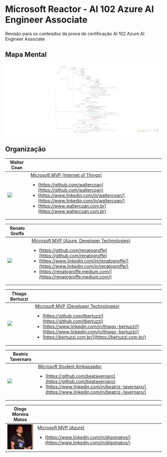 # Microsoft Reactor - AI 102 Azure AI Engineer Associate

Revisão para os conteúdos da prova de certificação AI 102 Azure AI Engineer Associate

## Mapa Mental
<a href="https://waltercoan.github.io/reactor2024-ai102/html/ai102.html">
<img src="./html/ai102.png" width=720px></a>

## Organização

| Walter Coan |  |
| -------- | ------- |
| <img src="https://avatars.githubusercontent.com/u/7109985?v=4" width=100px>  | [Microsoft MVP (Internet of Things)](https://mvp.microsoft.com/pt-BR/MVP/profile/cc41c51c-7042-ea11-a812-000d3a8cc830) <ul><li>[https://github.com/waltercoan](https://github.com/waltercoan) </li><li> [https://www.linkedin.com/in/waltercoan/](https://www.linkedin.com/in/waltercoan/)</li><li> [https://www.waltercoan.com.br](https://www.waltercoan.com.br)</li> </ul>|

| Renato Groffe |  |
| -------- | ------- |
| <img src="https://avatars.githubusercontent.com/u/8309296?v=4" width=100px>  | [Microsoft MVP (Azure, Developer Technologies)](https://mvp.microsoft.com/pt-BR/MVP/profile/047e22a1-dd7e-e611-80f8-c4346badb51c) <ul><li> [https://github.com/renatogroffe](https://github.com/renatogroffe) </li><li> [https://www.linkedin.com/in/renatogroffe/](https://www.linkedin.com/in/renatogroffe/) </li><li> [https://renatogroffe.medium.com/](https://renatogroffe.medium.com/) </li></ul>|

| Thiago Bertuzzi |  |
| -------- | ------- |
| <img src="https://avatars.githubusercontent.com/u/22523732?v=4" width=100px>  | [Microsoft MVP (Developer Technologies)](https://mvp.microsoft.com/pt-BR/MVP/profile/a911f2a0-66c1-e811-816b-3863bb2e0320)<ul> <li> [https://github.com/tbertuzzi](https://github.com/tbertuzzi)</li> <li>[https://www.linkedin.com/in/thiago-bertuzzi/](https://www.linkedin.com/in/thiago-bertuzzi/)</li><li> [https://bertuzzi.com.br/](https://bertuzzi.com.br/) </li> </ul>|

| Beatriz Tavernaro |  |
| -------- | ------- |
| <img src="https://avatars.githubusercontent.com/u/94928593?v=4" width=100px>  | [Microsoft Student Ambassador](https://mvp.microsoft.com/pt-BR/studentambassadors/profile/5fe90cb3-bfb3-464f-99b3-87f705e7dc07) <ul> <li> [https://github.com/beatavernaro](https://github.com/beatavernaro) </li><li>[https://www.linkedin.com/in/beatriz-tavernaro/](https://www.linkedin.com/in/beatriz-tavernaro/)</li></ul>|

| Diego Moreira Matos |  |
| -------- | ------- |
| <img src="./img/diego.png" width=100px>  | [Microsoft MVP (Azure)](https://mvp.microsoft.com/pt-BR/MVP/profile/b0ea8e6d-65c9-e911-a99c-000d3a137063)  <ul><li>[https://www.linkedin.com/in/digomatos/](https://www.linkedin.com/in/digomatos/)</li></ul>|